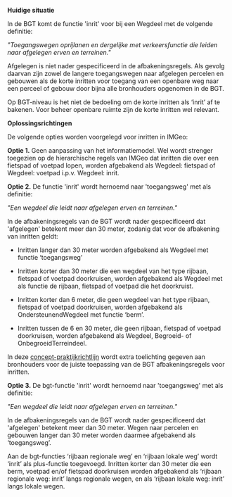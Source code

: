 **Huidige situatie**

In de BGT komt de functie 'inrit' voor bij een Wegdeel met de volgende
definitie:  
  
*"Toegangswegen oprijlanen en dergelijke met verkeersfunctie die leiden naar
afgelegen erven en terreinen."*  
  
Afgelegen is niet nader gespecificeerd in de afbakeningsregels. Als gevolg
daarvan zijn zowel de langere toegangswegen naar afgelegen percelen en gebouwen
als de korte inritten voor toegang van een openbare weg naar een perceel of
gebouw door bijna alle bronhouders opgenomen in de BGT. 

Op BGT-niveau is het niet de bedoeling om de korte inritten als ‘inrit’ af te
bakenen. Voor beheer openbare ruimte zijn de korte inritten wel relevant.

**Oplossingsrichtingen**

De volgende opties worden voorgelegd voor inritten in IMGeo:

**Optie 1.** Geen aanpassing van het informatiemodel. Wel wordt strenger
toegezien op de hierarchische regels van IMGeo dat inritten die over een
fietspad of voetpad lopen, worden afgebakend als Wegdeel: fietspad of Wegdeel:
voetpad i.p.v. Wegdeel: inrit.

**Optie 2.** De functie 'inrit' wordt hernoemd naar 'toegangsweg' met als
definitie:  
  
*"Een wegdeel die leidt naar afgelegen erven en terreinen."*  
  
In de afbakeningsregels van de BGT wordt nader gespecificeerd dat 'afgelegen'
betekent meer dan 30 meter, zodanig dat voor de afbakening van inritten geldt:

-   Inritten langer dan 30 meter worden afgebakend als Wegdeel met functie
    ‘toegangsweg’

-   Inritten korter dan 30 meter die een wegdeel van het type rijbaan, fietspad
    of voetpad doorkruisen, worden afgebakend als Wegdeel met als functie de
    rijbaan, fietspad of voetpad die het doorkruist.

-   Inritten korter dan 6 meter, die geen wegdeel van het type rijbaan, fietspad
    of voetpad doorkruisen, worden afgebakend als OndersteunendWegdeel met
    functie ‘berm’.

-   Inritten tussen de 6 en 30 meter, die geen rijbaan, fietspad of voetpad
    doorkruisen, worden afgebakend als Wegdeel, Begroeid- of
    OnbegroeidTerreindeel.

In
deze [concept-praktijkrichtlijn](https://geonovum.github.io/IMGeo2018/standaarden/informatiemodel/praktijkrichtlijn/inritten/index.html) wordt
extra toelichting gegeven aan bronhouders voor de juiste toepassing van de BGT
afbakeningsregels voor inritten.

**Optie 3.** De bgt-functie 'inrit' wordt hernoemd naar 'toegangsweg' met als
definitie:

*"Een wegdeel die leidt naar afgelegen erven en terreinen."*

In de afbakeningsregels van de BGT wordt nader gespecificeerd dat 'afgelegen'
betekent meer dan 30 meter. Wegen naar percelen en gebouwen langer dan 30 meter
worden daarmee afgebakend als ‘toegangsweg’.

Aan de bgt-functies ‘rijbaan regionale weg’ en ‘rijbaan lokale weg’ wordt
‘inrit’ als plus-functie toegevoegd. Inritten korter dan 30 meter die een berm,
voetpad en/of fietspad doorkruisen worden afgebakend als ‘rijbaan regionale weg:
inrit’ langs regionale wegen, en als ‘rijbaan lokale weg: inrit’ langs lokale
wegen.
